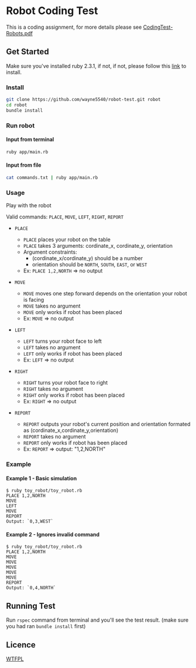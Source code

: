 # Robot Coding Test

This is a coding assignment, for more details please see [CodingTest-Robots.pdf](CodingTest-Robots.pdf)

## Get Started

Make sure you've installed ruby 2.3.1, if not, if not, please follow this [link](https://www.ruby-lang.org/en/documentation/installation/) to install.

### Install

```sh
git clone https://github.com/wayne5540/robot-test.git robot
cd robot
bundle install
```

### Run robot

#### Input from terminal

```sh
ruby app/main.rb
```

#### Input from file

```sh
cat commands.txt | ruby app/main.rb
```

### Usage

Play with the robot

Valid commands: `PLACE`, `MOVE`, `LEFT`, `RIGHT`, `REPORT`

* `PLACE`
  * `PLACE` places your robot on the table
  * `PLACE` takes 3 arguments: cordinate_x, cordinate_y, orientation
  * Argument constraints:
    * (cordinate_x/cordinate_y) should be a number
    * orientation should be `NORTH`, `SOUTH`, `EAST`, or `WEST`
  * Ex: `PLACE 1,2,NORTH` => no output

* `MOVE`
  * `MOVE` moves one step forward depends on the orientation your robot is facing
  * `MOVE` takes no argument
  * `MOVE` only works if robot has been placed
  * Ex: `MOVE` => no output

* `LEFT`
  * `LEFT` turns your robot face to left
  * `LEFT` takes no argument
  * `LEFT` only works if robot has been placed
  * Ex: `LEFT` => no output

* `RIGHT`
  * `RIGHT` turns your robot face to right
  * `RIGHT` takes no argument
  * `RIGHT` only works if robot has been placed
  * Ex: `RIGHT` => no output

* `REPORT`
  * `REPORT` outputs your robot's current position and orientation formated as (cordinate_x,cordinate_y,orientation)
  * `REPORT` takes no argument
  * `REPORT` only works if robot has been placed
  * Ex: `REPORT` => output: "1,2,NORTH"


### Example

#### Example 1 - Basic simulation

```
$ ruby toy_robot/toy_robot.rb
PLACE 1,2,NORTH
MOVE
LEFT
MOVE
REPORT
Output: `0,3,WEST`
```


#### Example 2 - Ignores invalid command

```
$ ruby toy_robot/toy_robot.rb
PLACE 1,2,NORTH
MOVE
MOVE
MOVE
MOVE
MOVE
REPORT
Output: `0,4,NORTH`
```

## Running Test

Run `rspec` command from terminal and you'll see the test result. (make sure you had ran `bundle install` first)

## Licence

[WTFPL](http://www.wtfpl.net/)
